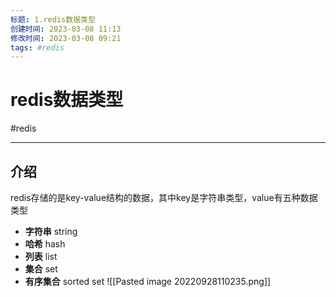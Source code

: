 ```yaml
---
标题: 1.redis数据类型
创建时间: 2023-03-08 11:13
修改时间: 2023-03-08 09:21
tags: #redis
---
```


# redis数据类型
#redis

---
## 介绍
redis存储的是key-value结构的数据，其中key是字符串类型，value有五种数据类型
- **字符串** string
- **哈希** hash
- **列表** list
- **集合** set
- **有序集合** sorted set
![[Pasted image 20220928110235.png]]